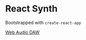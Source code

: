 # React Synth

Bootstrapped with `create-react-app`

[Web Audio DAW](https://github.com/rserota/wad)
